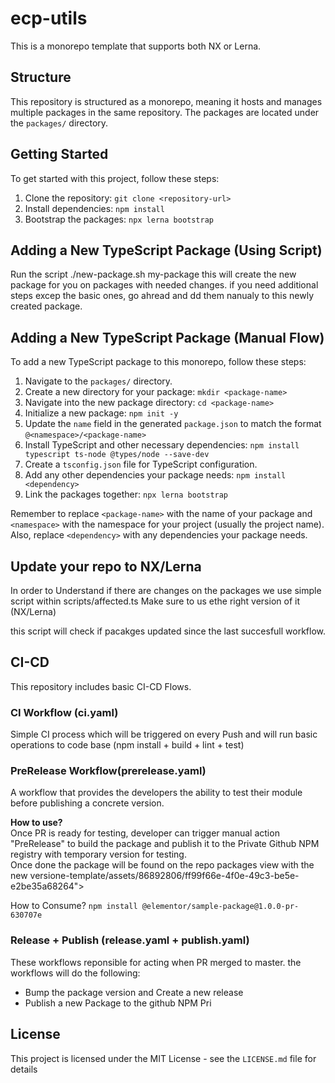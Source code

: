 # ecp-utils

This is a monorepo template that supports both NX or Lerna. 

## Structure
 
This repository is structured as a monorepo, meaning it hosts and manages multiple packages in the same repository. The packages are located under the `packages/` directory.

## Getting Started

To get started with this project, follow these steps:

1. Clone the repository: `git clone <repository-url>`
2. Install dependencies: `npm install`
3. Bootstrap the packages: `npx lerna bootstrap`

## Adding a New TypeScript Package (Using Script)
Run the script ./new-package.sh my-package
this will create the new package for you on packages with needed changes. 
if you need additional steps excep the basic ones, go ahread and dd them nanualy to this newly created package.

## Adding a New TypeScript Package (Manual Flow)

To add a new TypeScript package to this monorepo, follow these steps:

1. Navigate to the `packages/` directory.
2. Create a new directory for your package: `mkdir <package-name>`
3. Navigate into the new package directory: `cd <package-name>`
4. Initialize a new package: `npm init -y`
5. Update the `name` field in the generated `package.json` to match the format `@<namespace>/<package-name>`
6. Install TypeScript and other necessary dependencies: `npm install typescript ts-node @types/node --save-dev`
7. Create a `tsconfig.json` file for TypeScript configuration.
8. Add any other dependencies your package needs: `npm install <dependency>`
9. Link the packages together: `npx lerna bootstrap`

Remember to replace `<package-name>` with the name of your package and `<namespace>` with the namespace for your project (usually the project name). Also, replace `<dependency>` with any dependencies your package needs.

## Update your repo to NX/Lerna
In order to Understand if there are changes on the packages we use simple script within scripts/affected.ts
Make sure to us ethe right version of it (NX/Lerna)

this script will check if pacakges updated since the last succesfull workflow.

## CI-CD
This repository includes basic CI-CD Flows.

### CI Workflow (ci.yaml)
 Simple CI process which will be triggered on every Push and will run basic operations to code base (npm install + build + lint + test)

### PreRelease Workflow(prerelease.yaml) 
A workflow that provides the developers the ability to test their module before publishing a concrete version.</br>

**How to use?**</br>
Once PR is ready for testing, developer can trigger manual action "PreRelease" to build the package and publish it to the Private Github NPM registry with temporary version for testing.</br>
Once done the package will be found on the repo packages view with the new versione-template/assets/86892806/ff99f66e-4f0e-49c3-be5e-e2be35a68264">
</br>

How to Consume?
`npm install @elementor/sample-package@1.0.0-pr-630707e`

### Release + Publish (release.yaml + publish.yaml)
These workflows reponsible for acting when PR merged to master. the workflows will do the following:</br>
- Bump the package version and Create a new release
- Publish a new Package to the github NPM Pri

## License

This project is licensed under the MIT License - see the `LICENSE.md` file for details

